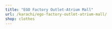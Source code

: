 ```yaml
---
title: "EGO Factory Outlet-Atrium Mall"
url: /karachi/ego-factory-outlet-atrium-mall/
shop: clothes
---
```

